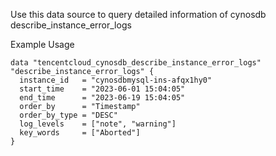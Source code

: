 Use this data source to query detailed information of cynosdb describe_instance_error_logs

Example Usage

```hcl
data "tencentcloud_cynosdb_describe_instance_error_logs" "describe_instance_error_logs" {
  instance_id   = "cynosdbmysql-ins-afqx1hy0"
  start_time    = "2023-06-01 15:04:05"
  end_time      = "2023-06-19 15:04:05"
  order_by      = "Timestamp"
  order_by_type = "DESC"
  log_levels    = ["note", "warning"]
  key_words     = ["Aborted"]
}
```